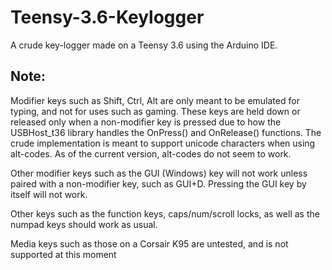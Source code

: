 # Teensy-3.6-Keylogger
A crude key-logger made on a Teensy 3.6 using the Arduino IDE.



## Note:

Modifier keys such as Shift, Ctrl, Alt are only meant to be emulated for typing, and not for uses such as gaming. These keys are held down or released only when a non-modifier key is pressed due to how the USBHost_t36 library handles the OnPress() and OnRelease() functions. The crude implementation is meant to support unicode characters when using alt-codes. As of the current version, alt-codes do not seem to work.

Other modifier keys such as the GUI (Windows) key will not work unless paired with a non-modifier key, such as GUI+D. Pressing the GUI key by itself will not work.

Other keys such as the function keys, caps/num/scroll locks, as well as the numpad keys should work as usual. 

Media keys such as those on a Corsair K95 are untested, and is not supported at this moment
